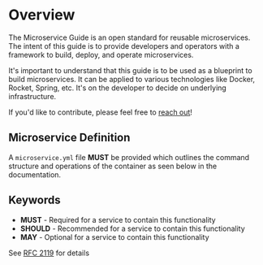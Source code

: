 # Overview

The Microservice Guide is an open standard for reusable microservices. The intent of this guide is to provide developers and operators with a framework to build, deploy, and operate microservices.

It's important to understand that this guide is to be used as a blueprint to build microservices. It can be applied to various technologies like Docker, Rocket, Spring, etc. It's on the developer to decide on underlying infrastructure.

If you'd like to contribute, please feel free to [reach out](https://microservice.guide/#contact)!

## Microservice Definition
A `microservice.yml` file **MUST** be provided which outlines the command structure and operations of the container as seen below in the documentation.

## Keywords

- **MUST** - Required for a service to contain this functionality
- **SHOULD** - Recommended for a service to contain this functionality
- **MAY** - Optional for a service to contain this functionality

See [RFC 2119](https://tools.ietf.org/html/rfc2119) for details
